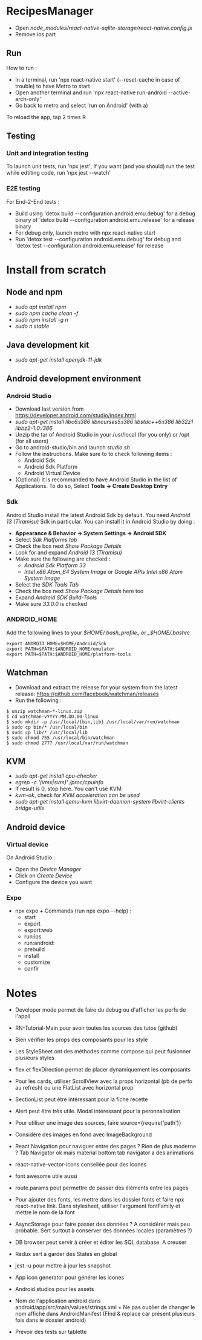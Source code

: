 # RecipesManager

[//]: # (TODO to rewrite)

- Open _node_modules/react-native-sqlite-storage/react-native.config.js_
- Remove ios part

## Run

How to run :

- In a terminal, run 'npx react-native start' (--reset-cache in case of trouble) to have Metro to start
- Open another terminal and run 'npx react-native run-android --active-arch-only'
- Go back to metro and select 'run on Android' (with a)

To reload the app, tap 2 times R

## Testing

### Unit and integration testing

To launch unit tests, run 'npx jest'; If you want (and you should) run the test while edtiting code, run 'npx jest
--watch'

### E2E testing

For End-2-End tests :

- Build using 'detox build --configuration android.emu.debug' for a debug binary of 'detox build --configuration
  android.emu.release' for a release binary
- For debug only, launch metro with npx react-native start
- Run 'detox test --configuration android.emu.debug' for debug and 'detox test --configuration android.emu.release' for
  release

# Install from scratch

## Node and npm

- _sudo apt install npm_
- _sudo npm cache clean -f_
- _sudo npm install -g n_
- _sudo n stable_

## Java development kit

- _sudo apt-get install openjdk-11-jdk_

## Android development environment

### Android Studio

- Download last version from https://developer.android.com/studio/index.html
- _sudo apt-get install libc6:i386 libncurses5:i386 libstdc++6:i386 lib32z1 libbz2-1.0:i386_
- Unzip the tar of Android Studio in your /usr/local (for you only) or /opt (for all users)
- Go to android-studio/bin and launch _studio.sh_
- Follow the instructions. Make sure to to check following items :
    - Android Sdk
    - Android Sdk Platform
    - Android Virtual Device
- (Optional) It is recommanded to have Android Studio in the list of Applications. To do so, Select __Tools -> Create
  Desktop Entry__

### Sdk

Android Studio install the latest Android Sdk by default. You need _Android 13 (Tiramisu)_ Sdk in particular. You can
install it in Android Studio by doing :

- __Appearance & Behavior → System Settings → Android SDK__
- Select _Sdk Platforms tab_
- Check the box next _Show Package Details_
- Look for and expand _Android 13 (Tiramisu)_
- Make sure the following are checked :
    - _Android Sdk Platform 33_
    - _Intel x86 Atom_64 System Image_ or _Google APIs Intel x86 Atom System Image_
- Select the _SDK Tools Tab_
- Check the box next _Show Package Details_ here too
- Expand _Android SDK Build-Tools_
- Make sure _33.0.0_ is checked

### ANDROID_HOME

Add the following lines to your _$HOME/.bash_profile_ or _$HOME/.bashrc_

```
export ANDROID_HOME=$HOME/Android/Sdk
export PATH=$PATH:$ANDROID_HOME/emulator
export PATH=$PATH:$ANDROID_HOME/platform-tools
```

## Watchman

- Download and extract the release for your system from the latest
  release: https://github.com/facebook/watchman/releases
- Run the following :

```
$ unzip watchman-*-linux.zip
$ cd watchman-vYYYY.MM.DD.00-linux
$ sudo mkdir -p /usr/local/{bin,lib} /usr/local/var/run/watchman
$ sudo cp bin/* /usr/local/bin
$ sudo cp lib/* /usr/local/lib
$ sudo chmod 755 /usr/local/bin/watchman
$ sudo chmod 2777 /usr/local/var/run/watchman
``` 

## KVM

- _sudo apt-get install cpu-checker_
- _egrep -c '(vmx|svm)' /proc/cpuinfo_
- If result is 0, stop here. You can't use KVM
- _kvm-ok_, check for _KVM acceleration can be used_
- _sudo apt-get install qemu-kvm libvirt-daemon-system libvirt-clients bridge-utils_

## Android device

### Virtual device

On Android Studio :

- Open the _Device Manager_
- Click on _Create Device_
- Configure the device you want

### Expo

- npx expo + Commands (run npx expo --help) :
    - start
    - export
    - export:web
    - run:ios
    - run:android:
    - prebuild
    - install
    - customize
    - confir

# Notes

- Developer mode permet de faire du debug ou d'afficher les perfs de l'appli
- RN-Tutorial-Main pour avoir toutes les sources des tutos (github)
- Bien vérifier les props des composants pour les style
- Les StyleSheet ont des méthodes comme compose qui peut fusionner plusieurs styles
- flex et flexDirection permet de placer dynamiquement les composants
- Pour les cards, utiliser ScrollView avec la props horizontal (pb de perfo au refresh) ou une FlatList avec horizontal
  prop
- SectionList peut être intéressant pour la fiche recette

- Alert peut être très utile. Modal intéressant pour la peronnalisation

- Pour utiliser une image des sources, faire source={require('path')}

- Considére des images en fond avec ImageBackground
- React Navigation pour naviguer entre des pages ? Rien de plus moderne ? Tab Navigator ok mais material bottom tab
  navigator a des animations
- react-native-vector-icons conseilée pour des icones
- font awesome utile aussi
- route.params peut permettre de passer des éléments entre les pages

- Pour ajouter des fonts, les mettre dans les dossier fonts et faire npx react-native link. Dans stylesheet, utiliser
  l'argument fontFamily et mettre le nom de la font

- AsyncStorage pour faire passer des données ? A considérer mais peu probable. Sert surtout à conserver des données
  locales (paramètres ?)

- DB browser peut servir à créer et éditer les SQL database. A creuser

- Redux sert à garder des States en global
- jest -u pour mettre à jour les snapshot
- App icon generator pour générer les icones
- Android studios pour les assets
- Nom de l'application android dans android/app/src/main/values/strings.xml + Ne pas oublier de changer le nom affiché
  dans AndroidManifest (FInd & replace car présent plusieurs fois dans le dossier android)
- Prévoir des tests sur tablette
